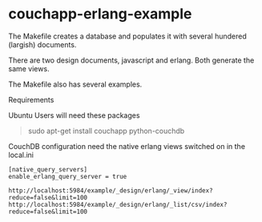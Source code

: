 # couchapp-erlang-example

The Makefile creates a database and populates it with several hundered (largish) documents.

There are two design documents, javascript and erlang. Both generate the same views.

The Makefile also has several examples.


Requirements

Ubuntu Users will need these packages

> sudo apt-get install couchapp python-couchdb

CouchDB configuration need the native erlang views switched on in the local.ini 

```
[native_query_servers]
enable_erlang_query_server = true
```


`http://localhost:5984/example/_design/erlang/_view/index?reduce=false&limit=100`
`http://localhost:5984/example/_design/erlang/_list/csv/index?reduce=false&limit=100`

